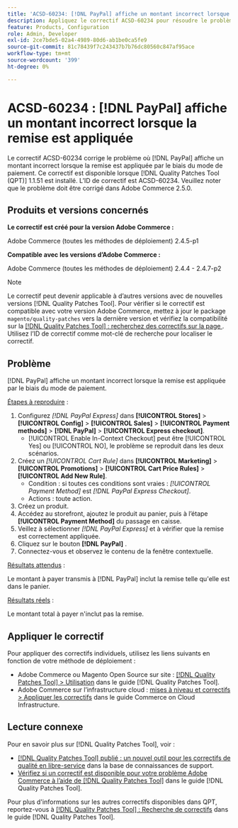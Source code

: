 ```yaml
---
title: 'ACSD-60234: [!DNL PayPal] affiche un montant incorrect lorsque la remise est appliquée'
description: Appliquez le correctif ACSD-60234 pour résoudre le problème Adobe Commerce où  [!DNL PayPal]  affiche un montant incorrect lorsque la remise est appliquée par le biais du mode de paiement.
feature: Products, Configuration
role: Admin, Developer
exl-id: 2ce7bde5-02a4-4989-80d6-ab1be0ca5fe9
source-git-commit: 81c78439f7c243437b7b76dc80560c847af95ace
workflow-type: tm+mt
source-wordcount: '399'
ht-degree: 0%

---
```


# ACSD-60234 : [!DNL PayPal] affiche un montant incorrect lorsque la remise est appliquée

Le correctif ACSD-60234 corrige le problème où [!DNL PayPal] affiche un montant incorrect lorsque la remise est appliquée par le biais du mode de paiement. Ce correctif est disponible lorsque [!DNL Quality Patches Tool (QPT)] 1.1.51 est installé. L’ID de correctif est ACSD-60234. Veuillez noter que le problème doit être corrigé dans Adobe Commerce 2.5.0.

## Produits et versions concernés

**Le correctif est créé pour la version Adobe Commerce :**

Adobe Commerce (toutes les méthodes de déploiement) 2.4.5-p1

**Compatible avec les versions d’Adobe Commerce :**

Adobe Commerce (toutes les méthodes de déploiement) 2.4.4 - 2.4.7-p2

>[!NOTE]
>
>Le correctif peut devenir applicable à d’autres versions avec de nouvelles versions [!DNL Quality Patches Tool]. Pour vérifier si le correctif est compatible avec votre version Adobe Commerce, mettez à jour le package `magento/quality-patches` vers la dernière version et vérifiez la compatibilité sur la [[!DNL Quality Patches Tool] : recherchez des correctifs sur la page ](https://experienceleague.adobe.com/tools/commerce-quality-patches/index.html?lang=fr). Utilisez l’ID de correctif comme mot-clé de recherche pour localiser le correctif.

## Problème

[!DNL PayPal] affiche un montant incorrect lorsque la remise est appliquée par le biais du mode de paiement.

<u>Étapes à reproduire</u> :

1. Configurez *[!DNL PayPal Express]* dans **[!UICONTROL Stores]** > **[!UICONTROL Config]** > **[!UICONTROL Sales]** > **[!UICONTROL Payment methods]** > **[!DNL PayPal]** > **[!UICONTROL Express checkout]**.
   * [!UICONTROL Enable In-Context Checkout] peut être [!UICONTROL Yes] ou [!UICONTROL NO], le problème se reproduit dans les deux scénarios.
1. Créez un *[!UICONTROL Cart Rule]* dans **[!UICONTROL Marketing]** > **[!UICONTROL Promotions]** > **[!UICONTROL Cart Price Rules]** > **[!UICONTROL Add New Rule]**.
   * Condition : si toutes ces conditions sont vraies : *[!UICONTROL Payment Method]* est *[!DNL PayPal Express Checkout]*.
   * Actions : toute action.
1. Créez un produit.
1. Accédez au storefront, ajoutez le produit au panier, puis à l’étape **[!UICONTROL Payment Method]** du passage en caisse.
1. Veillez à sélectionner *[!DNL PayPal Express]* et à vérifier que la remise est correctement appliquée.
1. Cliquez sur le bouton **[!DNL PayPal]** .
1. Connectez-vous et observez le contenu de la fenêtre contextuelle.

<u>Résultats attendus</u> :

Le montant à payer transmis à [!DNL PayPal] inclut la remise telle qu&#39;elle est dans le panier.

<u>Résultats réels</u> :

Le montant total à payer n&#39;inclut pas la remise.

## Appliquer le correctif

Pour appliquer des correctifs individuels, utilisez les liens suivants en fonction de votre méthode de déploiement :

* Adobe Commerce ou Magento Open Source sur site : [[!DNL Quality Patches Tool] > Utilisation](/help/tools/quality-patches-tool/usage.md) dans le guide [!DNL Quality Patches Tool].
* Adobe Commerce sur l’infrastructure cloud : [mises à niveau et correctifs > Appliquer les correctifs](https://experienceleague.adobe.com/docs/commerce-cloud-service/user-guide/develop/upgrade/apply-patches.html?lang=fr) dans le guide Commerce on Cloud Infrastructure.

## Lecture connexe

Pour en savoir plus sur [!DNL Quality Patches Tool], voir :

* [[!DNL Quality Patches Tool] publié : un nouvel outil pour les correctifs de qualité en libre-service](https://experienceleague.adobe.com/fr/docs/commerce-knowledge-base/kb/announcements/commerce-announcements/magento-quality-patches-released-new-tool-to-self-serve-quality-patches) dans la base de connaissances de support.
* [Vérifiez si un correctif est disponible pour votre problème Adobe Commerce à l’aide de  [!DNL Quality Patches Tool]](/help/tools/quality-patches-tool/patches-available-in-qpt/check-patch-for-magento-issue-with-magento-quality-patches.md) dans le guide [!DNL Quality Patches Tool].

Pour plus d&#39;informations sur les autres correctifs disponibles dans QPT, reportez-vous à [[!DNL Quality Patches Tool] : Recherche de correctifs](https://experienceleague.adobe.com/tools/commerce-quality-patches/index.html?lang=fr) dans le guide [!DNL Quality Patches Tool].
